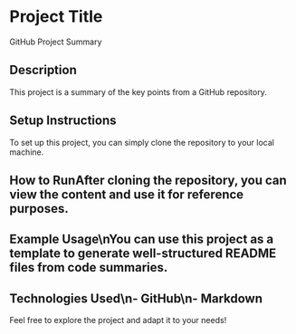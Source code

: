 # Project Title
GitHub Project Summary
## Description
This project is a summary of the key points from a GitHub repository.

## Setup Instructions
To set up this project, you can simply clone the repository to your local machine.

## How to RunAfter cloning the repository, you can view the content and use it for reference purposes.

## Example Usage\nYou can use this project as a template to generate well-structured README files from code summaries.

## Technologies Used\n- GitHub\n- Markdown

Feel free to explore the project and adapt it to your needs!
